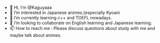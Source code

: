 - 👋 Hi, I’m @Kaguyaaa
- 👀 I’m interested in Japanese animes.(especially Kyoani
- 🌱 I’m currently learning c++ and TOEFL nowadays.
- 💞️ I’m looking to collaborate on English learning and Japanese learning.
- 📫 How to reach me : Please discuss questions about study with me and maybe talk about animes.

<!---
ASK1204/ASK1204 is a ✨ special ✨ repository because its `README.md` (this file) appears on your GitHub profile.
You can click the Preview link to take a look at your changes.
--->
